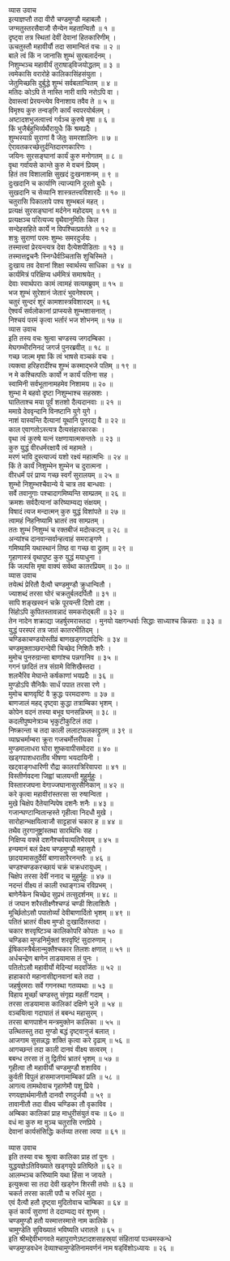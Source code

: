 व्यास उवाच  
इत्याज्ञप्तौ तदा वीरौ चण्डमुण्डौ महाबलौ ।  
जग्मतुस्तरसैवाजौ सैन्येन महतान्वितौ ॥ १ ॥  
दृष्ट्वा तत्र स्थितां देवीं देवानां हितकारिणीम् ।  
ऊचतुस्तौ महावीर्यौ तदा सामान्वितं वचः ॥ २ ॥  
बाले त्वं किं न जानासि शुम्भं सुरबलार्दनम् ।  
निशुम्भञ्च महावीर्यं तुराषाड्‌विजयोद्धतम् ॥ ३ ॥  
त्वमेकासि वरारोहे कालिकासिंहसंयुता ।  
जेतुमिच्छसि दुर्बुद्धे शुम्भं सर्वबलान्वितम् ॥ ४ ॥  
मतिदः कोऽपि ते नास्ति नारी वापि नरोऽपि वा ।  
देवास्त्वां प्रेरयन्त्येव विनाशाय तवैव ते ॥ ५ ॥  
विमृश्य कुरु तन्वङ्‌गि कार्यं स्वपरयोर्बलम् ।  
अष्टादशभुजत्वात्त्वं गर्वञ्च कुरुषे मृषा ॥ ६ ॥  
किं भुजैर्बहुभिर्व्यर्थैरायुधैः किं श्रमप्रदैः ।  
शुम्भस्याग्रे सुराणां वै जेतुः समरशालिनः ॥ ७ ॥  
ऐरावतकरच्छेत्तुर्दन्तिदारणकारिणः ।  
जयिनः सुरसङ्घानां कार्यं कुरु मनोगतम् ॥ ८ ॥  
वृथा गर्वायसे कान्ते कुरु मे वचनं प्रियम् ।  
हितं तव विशालाक्षि सुखदं दुःखनाशनम् ॥ ९ ॥  
दुःखदानि च कार्याणि त्याज्यानि दूरतो बुधैः ।  
सुखदानि च सेव्यानि शास्त्रतत्त्वविशारदैः ॥ १० ॥  
चतुरासि पिकालापे पश्य शुम्भबलं महत् ।  
प्रत्यक्षं सुरसङ्घानां मर्दनेन महोदयम् ॥ ११ ॥  
प्रत्यक्षञ्च परित्यज्य वृथैवानुमितिः किल ।  
सन्देहसहिते कार्ये न विपश्चित्प्रवर्तते ॥ १२ ॥  
शत्रुः सुराणां परमः शुम्भः समरदुर्जयः ।  
तस्मात्त्वां प्रेरयन्त्यत्र देवा दैत्येशपीडिताः ॥ १३ ॥  
तस्मात्तद्वचनैः स्निग्धैर्वञ्चितासि शुचिस्मिते ।  
दुःखाय तव देवानां शिक्षा स्वार्थस्य साधिका ॥ १४ ॥  
कार्यमित्रं परिक्षिप्य धर्ममित्रं समाश्रयेत् ।  
देवाः स्वार्थपराः कामं त्वामहं सत्यमब्रुवम् ॥ १५ ॥  
भज शुम्भं सुरेशानं जेतारं भुवनेश्वरम् ।  
चतुरं सुन्दरं शूरं कामशास्त्रविशारदम् ॥ १६  
ऐश्वर्यं सर्वलोकानां प्राप्स्यसे शुम्भशासनात् ।  
निश्चयं परमं कृत्वा भर्तारं भज शोभनम् ॥ १७ ॥  
व्यास उवाच  
इति तस्य वचः श्रुत्वा चण्डस्य जगदम्बिका ।  
मेघगम्भीरनिनदं जगर्ज पुनरब्रवीत् ॥ १८ ॥  
गच्छ जाल्म मृषा किं त्वं भाषसे वञ्चकं वचः ।  
त्यक्त्वा हरिहरादींश्च शुम्भं कस्माद्‌भजे पतिम् ॥ १९ ॥  
न मे कश्चित्पतिः कार्यो न कार्यं पतिना सह ।  
स्वामिनी सर्वभूतानामहमेव निशामय ॥ २० ॥  
शुम्भा मे बहवो दृष्टा निशुम्भाश्च सहस्रशः ।  
घातिताश्च मया पूर्वं शतशो दैत्यदानवाः ॥ २१ ॥  
ममाग्रे देववृन्दानि विनष्टानि युगे युगे ।  
नाशं यास्यन्ति दैत्यानां यूथानि पुनरद्य वै ॥ २२ ॥  
काल एवागतोऽस्त्यत्र दैत्यसंहारकारकः ।  
वृथा त्वं कुरुषे यत्नं रक्षणायात्मसन्ततेः ॥ २३ ॥  
कुरु युद्धं वीरधर्मरक्षायै त्वं महामते ।  
मरणं भावि दुस्त्याज्यं यशो रक्ष्यं महात्मभिः ॥ २४ ॥  
किं ते कार्यं निशुम्भेन शुम्भेन च दुरात्मना ।  
वीरधर्मं परं प्राप्य गच्छ स्वर्गं सुरालयम् ॥ २५ ॥  
शुम्भो निशुम्भश्चैवान्ये ये चात्र तव बान्धवाः ।  
सर्वे तवानुगाः पश्चादागमिष्यन्ति साम्प्रतम् ॥ २६ ॥  
क्रमशः सर्वदैत्यानां करिष्याम्यद्य संक्षयम् ।  
विषादं त्यज मन्दात्मन् कुरु युद्धं विशांपते ॥ २७ ॥  
त्वामहं निहनिष्यामि भ्रातरं तव साम्प्रतम् ।  
ततः शुम्भं निशुम्भं च रक्तबीजं मदोत्कटम् ॥ २८ ॥  
अन्यांश्च दानवान्सर्वान्हत्वाहं समराङ्गणे ।  
गमिष्यामि यथास्थानं तिष्ठ वा गच्छ वा द्रुतम् ॥ २९ ॥  
गृहाणास्त्रं वृथापुष्ट कुरु युद्धं मयाधुना ।  
किं जल्पसि मृषा वाक्यं सर्वथा कातरप्रियम् ॥ ३० ॥  
व्यास उवाच  
तयेत्थं प्रेरितौ दैत्यौ चण्डमुण्डौ क्रुधान्वितौ ।  
ज्याशब्दं तरसा घोरं चक्रतुर्बलदर्पितौ ॥ ३१ ॥  
सापि शङ्खस्वनं चक्रे पूरयन्ती दिशो दश ।  
सिंहोऽपि कुपितस्तावन्नादं समकरोद्‌बली ॥ ३२ ॥  
तेन नादेन शक्राद्या जहर्षुरमरास्तदा ।
मुनयो यक्षगन्धर्वाः सिद्धाः साध्याश्च किन्नराः ॥ ३३ ॥  
युद्धं परस्परं तत्र जातं कातरभीतिदम् ।  
चण्डिकाचण्डयोस्तीव्रं बाणखड्गगदादिभिः ॥ ३४ ॥  
चण्डमुक्ताञ्छरान्देवी चिच्छेद निशितैः शरैः ।  
मुमोच पुनरुग्रान्सा बाणांश्च पन्नगानिव ॥ ३५ ॥  
गगनं छादितं तत्र संग्रामे विशिखैस्तदा ।  
शलभैरिव मेघान्ते कर्षकाणां भयप्रदैः ॥ ३६ ॥  
मुण्डोऽपि सैनिकैः सार्धं पपात तरसा रणे ।  
मुमोच बाणवृष्टिं वै क्रुद्धः परमदारुणः ॥ ३७ ॥  
बाणजालं महद्‌ दृष्ट्वा कुद्धा तत्राम्बिका भृशम् ।  
कोपेन वदनं तस्या बभूव घनसन्निभम् ॥ ३८ ॥  
कदलीपुष्पनेत्रञ्च भृकुटीकुटिलं तदा ।  
निष्क्रान्ता च तदा काली ललाटफलकाद्द्रुतम् ॥ ३९ ॥  
व्याघ्रचर्माम्बरा क्रूरा गजचर्मोत्तरीयका ।  
मुण्डमालाधरा घोरा शुष्कवापीसमोदरा ॥ ४० ॥  
खड्गपाशधरातीव भीषणा भयदायिनी ।  
खट्वाङ्गधारिणी रौद्रा कालरात्रिरिवापरा ॥ ४१ ॥  
विस्तीर्णवदना जिह्वां चालयन्ती मुहुर्मुहुः ।  
विस्तारजघना वेगाज्जघानासुरसैनिकान् ॥ ४२ ॥  
करे कृत्वा महावीरांस्तरसा सा रुषान्विता ।  
मुखे चिक्षेप दैतेयान्पिपेष दशनैः शनैः ॥ ४३ ॥  
गजान्घण्टान्वितान्हस्ते गृहीत्वा निदधौ मुखे ।  
सारोहान्भक्षयित्वाजौ साट्टहासं चकार ह ॥ ४४ ॥  
तथैव तुरगानुष्ट्रांस्तथा सारथिभिः सह ।  
निक्षिप्य वक्त्त्रे दशनैश्चर्वयत्यतिभैरवम् ॥ ४५ ॥  
हन्यमानं बलं प्रेक्ष्य चण्डमुण्डौ महासुरौ ।  
छादयामासतुर्देवीं बाणासारैरनन्तरैः ॥ ४६ ॥  
चण्डश्चण्डकरच्छायं चक्रं चक्रधरायुधम् ।  
चिक्षेप तरसा देवीं ननाद च मुहुर्मुहुः ॥ ४७ ॥  
नदन्तं वीक्ष्य तं काली रथाङ्गञ्च रविप्रभम् ।  
बाणेनैकेन चिच्छेद सुप्रभं तत्सुदर्शनम् ॥ ४८ ॥  
तं जघान शरैस्तीक्ष्णैश्चण्डं चण्डी शिलाशितैः ।  
मूर्च्छितोऽसौ पपातोर्व्यां देवीबाणार्दितो भृशम् ॥ ४९ ॥  
पतितं भ्रातरं वीक्ष्य मुण्डो दुःखार्दितस्तदा ।  
चकार शरवृष्टिञ्च कालिकोपरि कोपतः ॥ ५० ॥  
चण्डिका मुण्डनिर्मुक्तां शरवृष्टिं सुदारुणाम् ।  
ईषिकास्त्रैर्बलान्मुक्तैश्चकार तिलशः क्षणात् ॥ ५१ ॥  
अर्धचन्द्रेण बाणेन ताडयामास तं पुनः ।  
पतितोऽसौ महावीर्यो मेदिन्यां मदवर्जितः ॥ ५२ ॥  
हाहाकारो महानासीद्दानवानां बले तदा ।  
जहर्षुरमराः सर्वे गगनस्था गतव्यथाः ॥ ५३ ॥  
विहाय मूर्च्छां चण्डस्तु संगृह्य महतीं गदाम् ।  
तरसा ताडयामास कालिकां दक्षिणे भुजे ॥ ५४ ॥  
वञ्चयित्वा गदाघातं तं बबन्ध महासुरम् ।  
तरसा बाणपाशेन मन्त्रमुक्तेन कालिका ॥ ५५ ॥  
उत्थितस्तु तदा मुण्डो बद्धं दृष्ट्वानुजं बलात् ।  
आजगाम सुसन्नद्धः शक्तिं कृत्वा करे दृढाम् ॥ ५६ ॥  
आगच्छन्तं तदा काली दानवं वीक्ष्य सत्वरम् ।  
बबन्ध तरसा तं तु द्वितीयं भ्रातरं भृशम् ॥ ५७ ॥  
गृहीत्वा तौ महावीर्यौ चण्डमुण्डौ शशाविव ।  
कुर्वती विपुलं हासमाजगामाम्बिकां प्रति ॥ ५८ ॥  
आगत्य तामथोवाच गृहाणेमौ पशू प्रिये ।  
रणयज्ञार्थमानीतौ दानवौ रणदुर्जयौ ॥ ५९ ॥  
तावानीतौ तदा वीक्ष्य चण्डिका तौ वृकाविव ।  
अम्बिका कालिकां प्राह माधुरीसंयुतं वचः ॥ ६० ॥  
वधं मा कुरु मा मुञ्च चतुरासि रणप्रिये ।  
देवानां कार्यसंसिद्धिः कर्तव्या तरसा त्वया ॥ ६१ ॥  
  
व्यास उवाच  
इति तस्या वचः श्रुत्वा कालिका प्राह तां पुनः ।  
युद्धयज्ञेऽतिविख्याते खड्गयूपे प्रतिष्ठिते ॥ ६२ ॥  
आलम्भञ्च करिष्यामि यथा हिंसा न जायते ।  
इत्युक्त्वा सा तदा देवी खड्गेन शिरसी तयोः ॥ ६३ ॥  
चकर्त तरसा काली पपौ च रुधिरं मुदा ।  
एवं दैत्यौ हतौ दृष्ट्वा मुदितोवाच चाम्बिका ॥ ६४ ॥  
कृतं कार्यं सुराणां ते ददाम्यद्य वरं शुभम् ।  
चण्डमुण्डौ हतौ यस्मात्तस्मात्ते नाम कालिके ।  
चामुण्डेति सुविख्यातं भविष्यति धरातले ॥ ६५ ॥  
इति श्रीमद्देवीभागवते महापुराणेऽष्टादशसाहस्र्यां संहितायां पञ्चमस्कन्धे  
चण्डमुण्डवधेन देव्याश्चामुण्डेतिनामवर्णनं नाम षड्‌विंशोऽध्यायः ॥ २६ ॥
